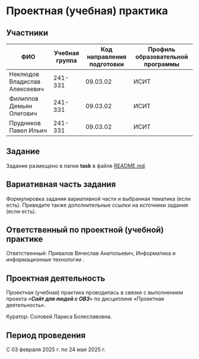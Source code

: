 # Проектная (учебная) практика

## Участники

| ФИО | Учебная группа | Код направления подготовки | Профиль образовательной программы |
|-|-|-|-|
|Неклюдов Владислав Алексеевич|241-331|09.03.02|ИСИТ|
|Филиппов Демьян Олегович|241-331|09.03.02|ИСИТ|
|Прудников Павел Ильич|241-331|09.03.02|ИСИТ|

## Задание

Задание размещено в папке **task** в файле [README.md](task/README.md).

## Вариативная часть задания

Формулировка задания вариативной части и выбранная тематика (если есть). Приведите также дополнительные ссылки на источники задания (если есть).

## Ответственный по проектной (учебной) практике

Ответственный: Привалов Вячеслав Анатольевич, Информатика и информационные технологии .

## Проектная деятельность

Проектная (учебная) практика проводилась в связке с выполнением проекта «***Сайт для людей с ОВЗ***» по дисциплине «Проектная деятельность».

Куратор: Соловей Лариса Болеславовна.

## Период проведения

С 03 февраля 2025 г. по 24 мая 2025 г.
